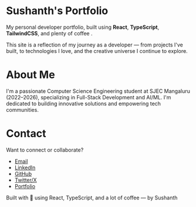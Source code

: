 #  Sushanth's Portfolio

My personal developer portfolio, built using **React**, **TypeScript**, **TailwindCSS**, and plenty of coffee .

This site is a reflection of my journey as a developer — from projects I've built, to technologies I love, and the creative universe I continue to explore.

#  About Me
I'm a passionate Computer Science Engineering student at SJEC Mangaluru (2022–2026), specializing in Full-Stack Development and AI/ML. I'm dedicated to building innovative solutions and empowering tech communities.

#  Contact
Want to connect or collaborate?
-  [Email](mailto:sushanthbs766@gmail.com) 
-  [LinkedIn](https://www.linkedin.com/in/sshnth/)
-  [GitHub](https://github.com/SushAN766)
-  [Twitter/X](https://x.com/https://x.com/ssnthbs)
-  [Portfolio](https://www.sshnth.tech)

Built with 💜 using React, TypeScript, and a lot of coffee — by Sushanth
